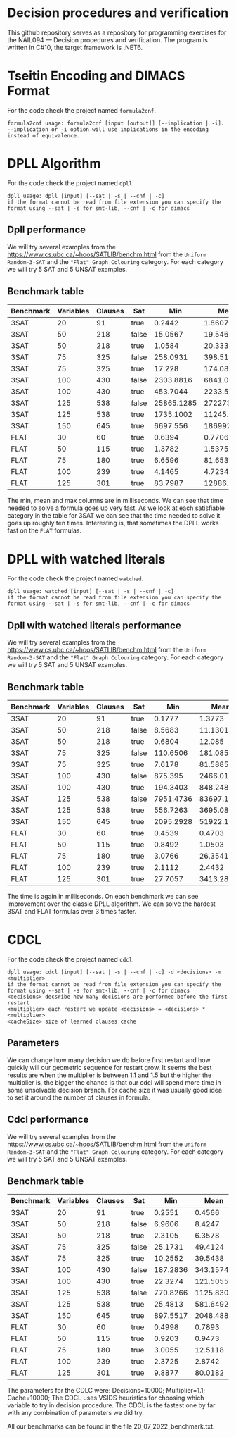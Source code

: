 # Decision procedures and verification
This github repository serves as a repository for programming exercises for the NAIL094 — Decision procedures and verification. The program is written in C#10, the target framework is .NET6.
# Tseitin Encoding and DIMACS Format
For the code check the project named `formula2cnf`.
```
formula2cnf usage: formula2cnf [input [output]] [--implication | -i].
--implication or -i option will use implications in the encoding instead of equivalence.
```
# DPLL Algorithm
For the code check the project named `dpll`.
```
dpll usage: dpll [input] [--sat | -s | --cnf | -c]
if the format cannot be read from file extension you can specify the format using --sat | -s for smt-lib, --cnf | -c for dimacs
```
## Dpll performance
We will try several examples from the https://www.cs.ubc.ca/~hoos/SATLIB/benchm.html from the `Uniform Random-3-SAT` and the `"Flat" Graph Colouring` category. For each category we will try 5 SAT and 5 UNSAT examples.
## Benchmark table
| Benchmark | Variables | Clauses | Sat   | Min        | Mean        | Max         |
|-----------|-----------|---------|-------|------------|-------------|-------------|
| 3SAT      | 20        | 91      | true  | 0.2442     | 1.8607      | 6.7692      |
| 3SAT      | 50        | 218     | false | 15.0567    | 19.5462     | 24.9693     |
| 3SAT      | 50        | 218     | true  | 1.0584     | 20.3334     | 37.4989     |
| 3SAT      | 75        | 325     | false | 258.0931   | 398.5186    | 644.8791    |
| 3SAT      | 75        | 325     | true  | 17.228     | 174.0889    | 296.0046    |
| 3SAT      | 100       | 430     | false | 2303.8816  | 6841.0832   | 13121.4587  |
| 3SAT      | 100       | 430     | true  | 453.7044   | 2233.5318   | 5511.9429   |
| 3SAT      | 125       | 538     | false | 25865.1285 | 272273.6085 | 771999.6572 |
| 3SAT      | 125       | 538     | true  | 1735.1002  | 11245.5815  | 35834.0529  |
| 3SAT      | 150       | 645     | true  | 6697.556   | 186992.5894 | 372412.7886 |
| FLAT      | 30        | 60      | true  | 0.6394     | 0.7706      | 1.0698      |
| FLAT      | 50        | 115     | true  | 1.3782     | 1.5375      | 2.0261      |
| FLAT      | 75        | 180     | true  | 6.6596     | 81.653      | 175.3035    |
| FLAT      | 100       | 239     | true  | 4.1465     | 4.7234      | 5.9539      |
| FLAT      | 125       | 301     | true  | 83.7987    | 12886.8551  | 53932.9505  |

The min, mean and max columns are in milliseconds. We can see that time needed to solve a formula goes up very fast. As we look at each satisfiable category in the table for 3SAT we can see that the time needed to solve it goes up roughly ten times.
Interesting is, that sometimes the DPLL works fast on the `FLAT` formulas.
# DPLL with watched literals
For the code check the project named `watched`.
```
dpll usage: watched [input] [--sat | -s | --cnf | -c]
if the format cannot be read from file extension you can specify the format using --sat | -s for smt-lib, --cnf | -c for dimacs
```
## Dpll with watched literals performance
We will try several examples from the https://www.cs.ubc.ca/~hoos/SATLIB/benchm.html from the `Uniform Random-3-SAT` and the `"Flat" Graph Colouring` category. For each category we will try 5 SAT and 5 UNSAT examples.
## Benchmark table
| Benchmark | Variables | Clauses | Sat   | Min       | Mean       | Max         |
|-----------|-----------|---------|-------|-----------|------------|-------------|
| 3SAT      | 20        | 91      | true  | 0.1777    | 1.3773     | 4.2842      |
| 3SAT      | 50        | 218     | false | 8.5683    | 11.1301    | 13.3872     |
| 3SAT      | 50        | 218     | true  | 0.6804    | 12.085     | 22.4302     |
| 3SAT      | 75        | 325     | false | 110.6506  | 181.0858   | 298.4542    |
| 3SAT      | 75        | 325     | true  | 7.6178    | 81.5885    | 137.0129    |
| 3SAT      | 100       | 430     | false | 875.395   | 2466.0118  | 4684.8212   |
| 3SAT      | 100       | 430     | true  | 194.3403  | 848.2488   | 1949.9956   |
| 3SAT      | 125       | 538     | false | 7951.4736 | 83697.1212 | 236913.5728 |
| 3SAT      | 125       | 538     | true  | 556.7263  | 3695.0825  | 12279.4317  |
| 3SAT      | 150       | 645     | true  | 2095.2928 | 51922.1218 | 108480.4553 |
| FLAT      | 30        | 60      | true  | 0.4539    | 0.4703     | 0.5178      |
| FLAT      | 50        | 115     | true  | 0.8492    | 1.0503     | 1.7589      |
| FLAT      | 75        | 180     | true  | 3.0766    | 26.3541    | 59.6436     |
| FLAT      | 100       | 239     | true  | 2.1112    | 2.4432     | 3.0636      |
| FLAT      | 125       | 301     | true  | 27.7057   | 3413.2843  | 14495.4035  |

The time is again in milliseconds. On each benchmark we can see improvement over the classic DPLL algorithm. We can solve the hardest 3SAT and FLAT formulas over 3 times faster.

# CDCL
For the code check the project named `cdcl`.
```
dpll usage: cdcl [input] [--sat | -s | --cnf | -c] -d <decisions> -m <multiplier>
if the format cannot be read from file extension you can specify the format using --sat | -s for smt-lib, --cnf | -c for dimacs
<decisions> decsribe how many decisions are performed before the first restart
<multiplier> each restart we update <decisions> = <decisions> * <multiplier>
<cacheSize> size of learned clauses cache
```
## Parameters
We can change how many decision we do before first restart and how quickly will our geometric sequence for restart grow. It seems the best results are when the multiplier is between 1.1 and 1.5 but the higher the multiplier is, the bigger the chance is that our cdcl will spend more time in some unsolvable decision branch. For cache size it was usually good idea to set it around the number of clauses in formula.
## Cdcl performance
We will try several examples from the https://www.cs.ubc.ca/~hoos/SATLIB/benchm.html from the `Uniform Random-3-SAT` and the `"Flat" Graph Colouring` category. For each category we will try 5 SAT and 5 UNSAT examples.
## Benchmark table
| Benchmark | Variables | Clauses | Sat   | Min      | Mean      | Max       |
|-----------|-----------|---------|-------|----------|-----------|-----------|
| 3SAT      | 20        | 91      | true  | 0.2551   | 0.4566    | 0.5908    |
| 3SAT      | 50        | 218     | false | 6.9606   | 8.4247    | 9.978     |
| 3SAT      | 50        | 218     | true  | 2.3105   | 6.3578    | 13.935    |
| 3SAT      | 75        | 325     | false | 25.1731  | 49.4124   | 75.4501   |
| 3SAT      | 75        | 325     | true  | 10.2552  | 39.5438   | 80.9253   |
| 3SAT      | 100       | 430     | false | 187.2836 | 343.1574  | 496.8805  |
| 3SAT      | 100       | 430     | true  | 22.3274  | 121.5055  | 207.5239  |
| 3SAT      | 125       | 538     | false | 770.8266 | 1125.8307 | 1989.6746 |
| 3SAT      | 125       | 538     | true  | 25.4813  | 581.6492  | 1207.4254 |
| 3SAT      | 150       | 645     | true  | 897.5517 | 2048.4883 | 4540.1261 |
| FLAT      | 30        | 60      | true  | 0.4998   | 0.7893    | 1.8932    |
| FLAT      | 50        | 115     | true  | 0.9203   | 0.9473    | 0.9646    |
| FLAT      | 75        | 180     | true  | 3.0055   | 12.5118   | 42.158    |
| FLAT      | 100       | 239     | true  | 2.3725   | 2.8742    | 3.873     |
| FLAT      | 125       | 301     | true  | 9.8877   | 80.0182   | 169.4473  |

The parameters for the CDLC were: Decisions=10000; Multiplier=1.1; Cache=10000; The CDCL uses VSIDS heuristics for choosing which variable to try in decision procedure. The CDCL is the fastest one by far with any combination of parameters we did try.

All our benchmarks can be found in the file 20_07_2022_benchmark.txt.